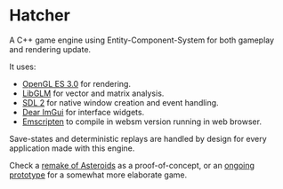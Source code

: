 # Hatcher

A C++ game engine using Entity-Component-System for both gameplay and rendering update.

It uses:
* [OpenGL ES 3.0](https://en.wikipedia.org/wiki/OpenGL_ES) for rendering.
* [LibGLM](https://github.com/icaven/glm) for vector and matrix analysis.
* [SDL 2](https://wiki.libsdl.org/SDL2/FrontPage) for native window creation and event handling.
* [Dear ImGui](https://github.com/ocornut/imgui) for interface widgets.
* [Emscripten](https://emscripten.org/) to compile in websm version running in web browser.

Save-states and deterministic replays are handled by design for every application made with this engine.

Check a [remake of Asteroids](https://aracthor.github.io/hatcher/asteroids/index.html) as a proof-of-concept, or an [ongoing prototype](https://aracthor.github.io/hatcher/unnamed_proto/index.html) for a somewhat more elaborate game.
